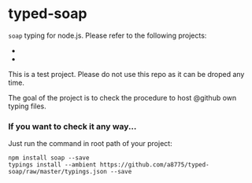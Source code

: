 # typed-soap

`soap` typing for node.js. Please refer to the following projects:

- 
- 

This is a test project. Please do not use this repo as it can be droped any time.

The goal of the project is to check the procedure to host @github own typing files.

### If you want to check it any way...

Just run the command in root path of your project:

```
npm install soap --save
typings install --ambient https://github.com/a8775/typed-soap/raw/master/typings.json --save
```

